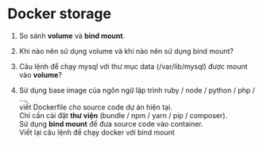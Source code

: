 # Docker storage

1. So sánh **volume** và **bind mount**.

1. Khi nào nên sử dụng volume và khi nào nên sử dụng bind mount?

1. Câu lệnh để chạy mysql với thư mục data (/var/lib/mysql) được mount vào **volume**?

1. Sử dụng base image của ngôn ngữ lập trình ruby / node / python / php / ..., \
viết Dockerfile cho source code dự án hiện tại. \
Chỉ cần cài đặt **thư viện** (bundle / npm / yarn / pip / composer). \
Sử dụng **bind mount** để đưa source code vào container. \
Viết lại câu lệnh để chạy docker với bind mount

